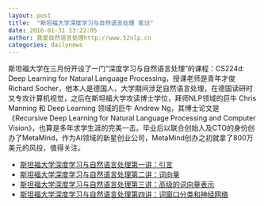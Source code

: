 ```yaml
---
layout: post
title:  "斯坦福大学深度学习与自然语言处理 笔记"
date: 2016-01-31 13:22:05
author: 我爱自然语言处理http://www.52nlp.cn
categories: dailynews
---
```


斯坦福大学在三月份开设了一门“深度学习与自然语言处理”的课程：CS224d: Deep Learning for Natural Language Processing，授课老师是青年才俊 Richard Socher，他本人是德国人，大学期间涉足自然语言处理，在德国读研时又专攻计算机视觉，之后在斯坦福大学攻读博士学位，拜师NLP领域的巨牛 Chris Manning 和 Deep Learning 领域的巨牛 Andrew Ng，其博士论文是《Recursive Deep Learning for Natural Language Processing and Computer Vision》，也算是多年求学生涯的完美一击。毕业后以联合创始人及CTO的身份创办了MetaMind，作为AI领域的新星创业公司，MetaMind创办之初就拿了800万美元的风投，值得关注。

 - [斯坦福大学深度学习与自然语言处理第一讲：引言](http://www.52nlp.cn/%E6%96%AF%E5%9D%A6%E7%A6%8F%E5%A4%A7%E5%AD%A6%E6%B7%B1%E5%BA%A6%E5%AD%A6%E4%B9%A0%E4%B8%8E%E8%87%AA%E7%84%B6%E8%AF%AD%E8%A8%80%E5%A4%84%E7%90%86%E7%AC%AC%E4%B8%80%E8%AE%B2%E5%BC%95%E8%A8%80)
 - [斯坦福大学深度学习与自然语言处理第二讲：词向量](http://www.52nlp.cn/%E6%96%AF%E5%9D%A6%E7%A6%8F%E5%A4%A7%E5%AD%A6%E6%B7%B1%E5%BA%A6%E5%AD%A6%E4%B9%A0%E4%B8%8E%E8%87%AA%E7%84%B6%E8%AF%AD%E8%A8%80%E5%A4%84%E7%90%86%E7%AC%AC%E4%BA%8C%E8%AE%B2%E8%AF%8D%E5%90%91%E9%87%8F)
 - [斯坦福大学深度学习与自然语言处理第三讲：高级的词向量表示](http://www.52nlp.cn/%E6%96%AF%E5%9D%A6%E7%A6%8F%E6%B7%B1%E5%BA%A6%E5%AD%A6%E4%B9%A0%E4%B8%8E%E8%87%AA%E7%84%B6%E8%AF%AD%E8%A8%80%E5%A4%84%E7%90%86%E9%AB%98%E7%BA%A7%E7%9A%84%E8%AF%8D%E5%90%91%E9%87%8F%E8%A1%A8%E7%A4%BA)
 - [斯坦福大学深度学习与自然语言处理第四讲：词窗口分类和神经网络](http://www.52nlp.cn/%E6%96%AF%E5%9D%A6%E7%A6%8F%E6%B7%B1%E5%BA%A6%E5%AD%A6%E4%B9%A0%E4%B8%8Enlp%E7%AC%AC%E5%9B%9B%E8%AE%B2%E8%AF%8D%E7%AA%97%E5%8F%A3%E5%88%86%E7%B1%BB%E5%92%8C%E7%A5%9E%E7%BB%8F%E7%BD%91%E7%BB%9C)

